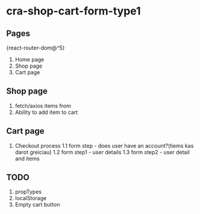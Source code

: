 # cra-shop-cart-form-type1

## Pages

{react-router-dom@^5}

1. Home page
2. Shop page
3. Cart page

## Shop page

1. fetch/axios items from
2. Ability to add item to cart

## Cart page

1. Checkout process
   1.1 form step - does user have an account?(tiems kas darot greiciau)
   1.2 form step1 - user details
   1.3 form step2 - user detail and items

## TODO

1. propTypes
2. localStorage
3. Empty cart button
